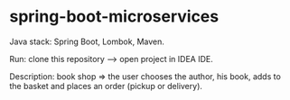 # spring-boot-microservices

Java stack: Spring Boot, Lombok, Maven.

Run: clone this repository --> open project in IDEA IDE.

Description: book shop => the user chooses the author, his book, adds to the basket and places an order (pickup or delivery).

